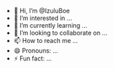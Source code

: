 - 👋 Hi, I’m @IzuluBoe
- 👀 I’m interested in ...
- 🌱 I’m currently learning ...
- 💞️ I’m looking to collaborate on ...
- 📫 How to reach me ...
- 😄 Pronouns: ...
- ⚡ Fun fact: ...

<!---
IzuluBoe/IzuluBoe is a ✨ special ✨ repository because its `README.md` (this file) appears on your GitHub profile.
You can click the Preview link to take a look at your changes.
--->
